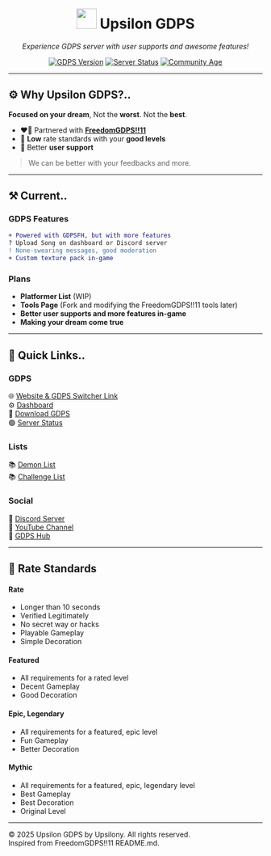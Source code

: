 <h1 align="center">
  <img src="https://i.link1.pw/uploads/68aabba4053b7_cropped_circle_image%20(1).png" width="40"/>
  Upsilon GDPS
</h1>

<p align="center">
  <em>Experience GDPS server with user supports and awesome features!</em>
</p>

<div align="center">
  
  [![GDPS Version](https://img.shields.io/badge/version-1.1-pink)](https://fless.rf.gd/download.php)
  [![Server Status](https://img.shields.io/badge/status-🟢_Alive-green)](https://stats.uptimerobot.com/wpCeS1LMcH)
  [![Community Age](https://img.shields.io/badge/active_since-2024_September-blue)]()

</div>

---

## ⚙️ Why Upsilon GDPS?..

**Focused on your dream**, Not the **worst**. Not the **best**.

- ❤️‍🔥 Partnered with **[FreedomGDPS!!11](https://github.com/flessan/FrGDPS/)**
- 🌟 **Low** rate standards with your **good levels**
- 👤 Better **user support**

> We can be better with your feedbacks and more.

---

## ⚒️ Current..

### GDPS Features
```diff
+ Powered with GDPSFH, but with more features
? Upload Song on dashboard or Discord server
! None-swearing messages, good moderation
+ Custom texture pack in-game
```

### Plans
- **Platformer List** (WIP)
- **Tools Page** (Fork and modifying the FreedomGDPS!!11 tools later)
- **Better user supports and more features in-game**
- **Making your dream come true**

---

## 🔗 Quick Links..

### GDPS 
🌐 [Website & GDPS Switcher Link](https://nahhhh.ps.fhgdps.com/)  
⚙️ [Dashboard](https://nahhhh.ps.fhgdps.com/dashboard/)  
📩 [Download GDPS](https://nahhhh.ps.fhgdps.com/install.html/)  
🟢 [Server Status](https://stats.uptimerobot.com/wpCeS1LMcH)  

### Lists
📚 [Demon List](https://upsilongdpsdl.pages.dev/)  
📚 [Challenge List](https://upsilongdpscl.pages.dev/)  

### Social 
🔗 [Discord Server](https://discord.gg/cY8jBwKZkM/)  
🔗 [YouTube Channel](https://youtube.com/@UpsilonGDPS/)  
🔗 [GDPS Hub](https://gdpshub.com/gdps/2722)  

---

## 🌟 Rate Standards

#### Rate
- Longer than 10 seconds
- Verified Legitimately
- No secret way or hacks
- Playable Gameplay
- Simple Decoration
#### Featured
- All requirements for a rated level
- Decent Gameplay
- Good Decoration
#### Epic, Legendary  
- All requirements for a featured, epic level
- Fun Gameplay
- Better Decoration
#### Mythic  
- All requirements for a featured, epic, legendary level
- Best Gameplay
- Best Decoration
- Original Level

---

© 2025 Upsilon GDPS by Upsilony. All rights reserved.  
Inspired from FreedomGDPS!!11 README.md.
